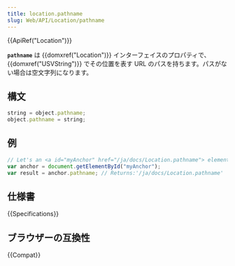 ```yaml
---
title: location.pathname
slug: Web/API/Location/pathname
---
```


{{ApiRef("Location")}}

**`pathname`** は {{domxref("Location")}} インターフェイスのプロパティで、 {{domxref("USVString")}} でその位置を表す URL のパスを持ちます。パスがない場合は空文字列になります。

## 構文

```js
string = object.pathname;
object.pathname = string;
```

## 例

```js
// Let's an <a id="myAnchor" href="/ja/docs/Location.pathname"> element be in the document
var anchor = document.getElementById("myAnchor");
var result = anchor.pathname; // Returns:'/ja/docs/Location.pathname'
```

## 仕様書

{{Specifications}}

## ブラウザーの互換性

{{Compat}}
